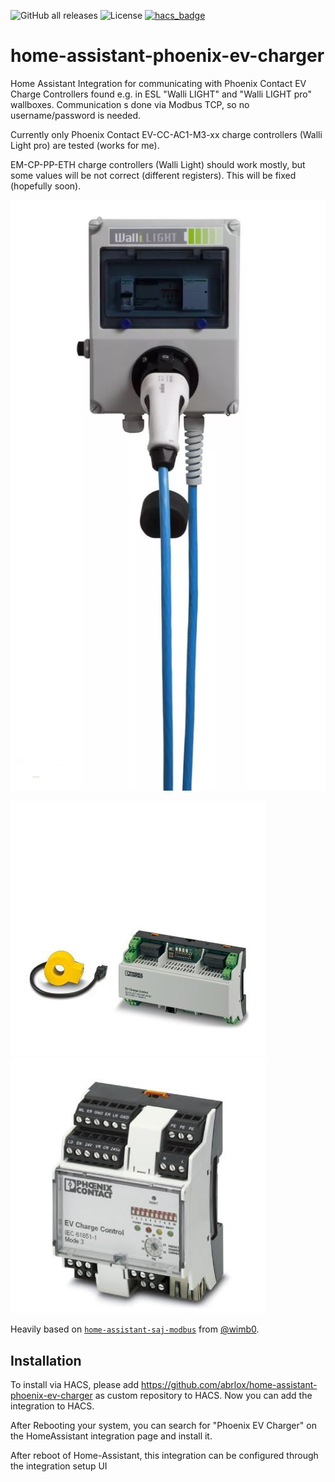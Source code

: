 ![GitHub all releases](https://img.shields.io/github/downloads/abrlox/home-assistant-phoenix-ev-charger/total) ![License](https://img.shields.io/github/license/abrlox/home-assistant-phoenix-ev-charger) [![hacs_badge](https://img.shields.io/badge/HACS-Custom-orange.svg)](https://github.com/custom-components/hacs)

# home-assistant-phoenix-ev-charger

Home Assistant Integration for communicating with Phoenix Contact EV Charge Controllers found e.g. in ESL "Walli LIGHT" and "Walli LIGHT pro" wallboxes. Communication s done via Modbus TCP, so no username/password is needed. 

Currently only Phoenix Contact EV-CC-AC1-M3-xx charge controllers (Walli Light pro) are tested (works for me).

EM-CP-PP-ETH charge controllers (Walli Light) should work mostly, but some values will be not correct (different registers). This will be fixed (hopefully soon).

![Walli Wallbox](/images/walli_light.webp)


![EV-CC-AC1-M3](/images/pro.jpg) 
![EM-CP-PP-ETH](/images/light.jpg)


Heavily based on [`home-assistant-saj-modbus`](https://github.com/wimb0/home-assistant-saj-modbus) from [@wimb0](https://github.com/wimb0).

## Installation
To install via HACS, please add https://github.com/abrlox/home-assistant-phoenix-ev-charger as custom repository to HACS.
Now you can add the integration to HACS.

After Rebooting your system, you can search for "Phoenix EV Charger" on the HomeAssistant integration page and install it.

After reboot of Home-Assistant, this integration can be configured through the integration setup UI


